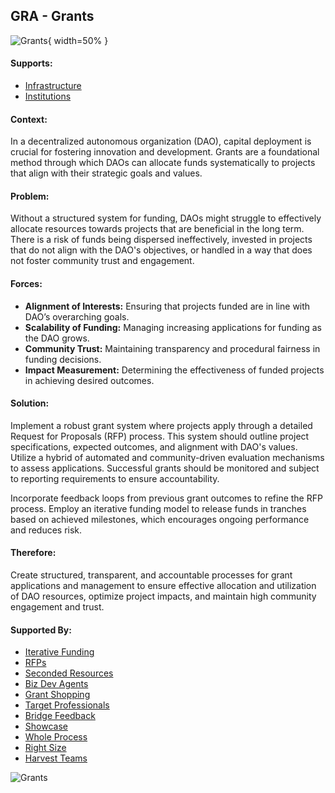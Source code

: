 ## GRA - Grants

![Grants](output/illustrations/grants.png){ width=50% }

#### Supports:

* [Infrastructure](/patterns/infrastructure.html)
* [Institutions](/patterns/institutions.html)

#### Context:

In a decentralized autonomous organization (DAO), capital deployment is crucial for fostering innovation and development. Grants are a foundational method through which DAOs can allocate funds systematically to projects that align with their strategic goals and values.

#### Problem:

Without a structured system for funding, DAOs might struggle to effectively allocate resources towards projects that are beneficial in the long term. There is a risk of funds being dispersed ineffectively, invested in projects that do not align with the DAO's objectives, or handled in a way that does not foster community trust and engagement.

#### Forces:

- **Alignment of Interests:** Ensuring that projects funded are in line with DAO’s overarching goals.
- **Scalability of Funding:** Managing increasing applications for funding as the DAO grows.
- **Community Trust:** Maintaining transparency and procedural fairness in funding decisions.
- **Impact Measurement:** Determining the effectiveness of funded projects in achieving desired outcomes.

#### Solution:

Implement a robust grant system where projects apply through a detailed Request for Proposals (RFP) process. This system should outline project specifications, expected outcomes, and alignment with DAO's values. Utilize a hybrid of automated and community-driven evaluation mechanisms to assess applications. Successful grants should be monitored and subject to reporting requirements to ensure accountability. 

Incorporate feedback loops from previous grant outcomes to refine the RFP process. Employ an iterative funding model to release funds in tranches based on achieved milestones, which encourages ongoing performance and reduces risk.

#### Therefore:

Create structured, transparent, and accountable processes for grant applications and management to ensure effective allocation and utilization of DAO resources, optimize project impacts, and maintain high community engagement and trust.

#### Supported By:

* [Iterative Funding](/patterns/iterative_funding.html)
* [RFPs](/patterns/rfps.html)
* [Seconded Resources](/patterns/seconded_resources.html)
* [Biz Dev Agents](/patterns/biz_dev_agents.html)
* [Grant Shopping](/patterns/grant_shopping.html)
* [Target Professionals](/patterns/target_professionals.html)
* [Bridge Feedback](/patterns/bridge_feedback.html)
* [Showcase](/patterns/showcase.html)
* [Whole Process](/patterns/whole_process.html)
* [Right Size](/patterns/right_size.html)
* [Harvest Teams](/patterns/harvest_teams.html)

![Grants](output/grants_specific_graph.png)
